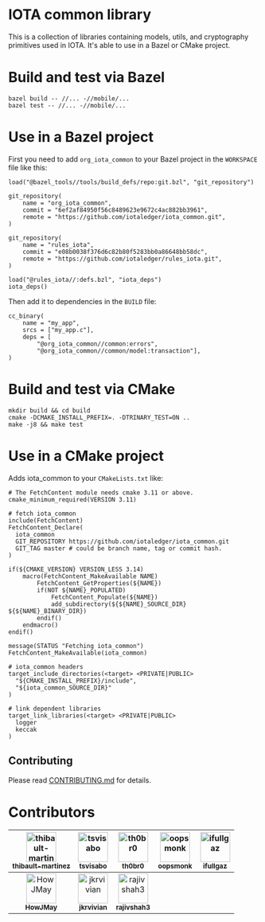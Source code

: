 # IOTA common library  

This is a collection of libraries containing models, utils, and cryptography primitives used in IOTA. It's able to use in a Bazel or CMake project. 

# Build and test via Bazel  

```shell
bazel build -- //... -//mobile/...
bazel test -- //... -//mobile/...
```

# Use in a Bazel project  

First you need to add `org_iota_common` to your Bazel project in the `WORKSPACE` file like this:

```
load("@bazel_tools//tools/build_defs/repo:git.bzl", "git_repository")

git_repository(
    name = "org_iota_common",
    commit = "6ef2af84950f56c8489623e9672c4ac882bb3961",
    remote = "https://github.com/iotaledger/iota_common.git",
)

git_repository(
    name = "rules_iota",
    commit = "e08b0038f376d6c82b80f5283bb0a86648bb58dc",
    remote = "https://github.com/iotaledger/rules_iota.git",
)

load("@rules_iota//:defs.bzl", "iota_deps")
iota_deps()
```

Then add it to dependencies in the `BUILD` file:  

```
cc_binary(
    name = "my_app",
    srcs = ["my_app.c"],
    deps = [
        "@org_iota_common//common:errors",
        "@org_iota_common//common/model:transaction"],
)
```

# Build and test via CMake  

```shell
mkdir build && cd build
cmake -DCMAKE_INSTALL_PREFIX=. -DTRINARY_TEST=ON ..
make -j8 && make test
```

# Use in a CMake project  

Adds iota_common to your `CMakeLists.txt` like:

```
# The FetchContent module needs cmake 3.11 or above.
cmake_minimum_required(VERSION 3.11)

# fetch iota_common
include(FetchContent)
FetchContent_Declare(
  iota_common
  GIT_REPOSITORY https://github.com/iotaledger/iota_common.git
  GIT_TAG master # could be branch name, tag or commit hash.
)

if(${CMAKE_VERSION} VERSION_LESS 3.14)
    macro(FetchContent_MakeAvailable NAME)
        FetchContent_GetProperties(${NAME})
        if(NOT ${NAME}_POPULATED)
            FetchContent_Populate(${NAME})
            add_subdirectory(${${NAME}_SOURCE_DIR} ${${NAME}_BINARY_DIR})
        endif()
    endmacro()
endif()

message(STATUS "Fetching iota_common")
FetchContent_MakeAvailable(iota_common)

# iota_common headers
target_include_directories(<target> <PRIVATE|PUBLIC>
  "${CMAKE_INSTALL_PREFIX}/include",
  "${iota_common_SOURCE_DIR}"
)

# link dependent libraries
target_link_libraries(<target> <PRIVATE|PUBLIC>
  logger
  keccak
)

```

## Contributing

Please read [CONTRIBUTING.md](https://github.com/iotaledger/iota_common/blob/master/CONTRIBUTING.md) for details.

# Contributors

| [<img src="https://avatars1.githubusercontent.com/u/3305068?v=4" width="60px;" alt="thibault-martinez"/><br /><sub><b>thibault-martinez</b></sub>](https://github.com/thibault-martinez)  | [<img src="https://avatars1.githubusercontent.com/u/37177579?v=4" width="60px;" alt="tsvisabo"/><br /><sub><b>tsvisabo</b></sub>](https://github.com/tsvisabo) | [<img src="https://avatars1.githubusercontent.com/u/30996?v=4" width="60px;" alt="th0br0"/><br /><sub><b>th0br0</b></sub>](https://github.com/th0br0)  | [<img src="https://avatars1.githubusercontent.com/u/462383?v=4" width="60px;" alt="oopsmonk"/><br /><sub><b>oopsmonk</b></sub>](https://github.com/oopsmonk)  | [<img src="https://avatars3.githubusercontent.com/u/3903636?v=4" width="60px;" alt="ifullgaz"/><br /><sub><b>ifullgaz</b></sub>](https://github.com/ifullgaz)  |
|:---:|:---:|:---:|:---:|:---:|
| [<img src="https://avatars3.githubusercontent.com/u/13924801?v=4" width="60px;" alt="HowJMay"/><br /><sub><b>HowJMay</b></sub>](https://github.com/HowJMay)  | [<img src="https://avatars3.githubusercontent.com/u/11289354?v=4" width="60px;" alt="jkrvivian"/><br /><sub><b>jkrvivian</b></sub>](https://github.com/jkrvivian)  | [<img src="https://avatars3.githubusercontent.com/u/19519564?v=4" width="60px;" alt="rajivshah3"/><br /><sub><b>rajivshah3</b></sub>](https://github.com/rajivshah3)  |   |   |
